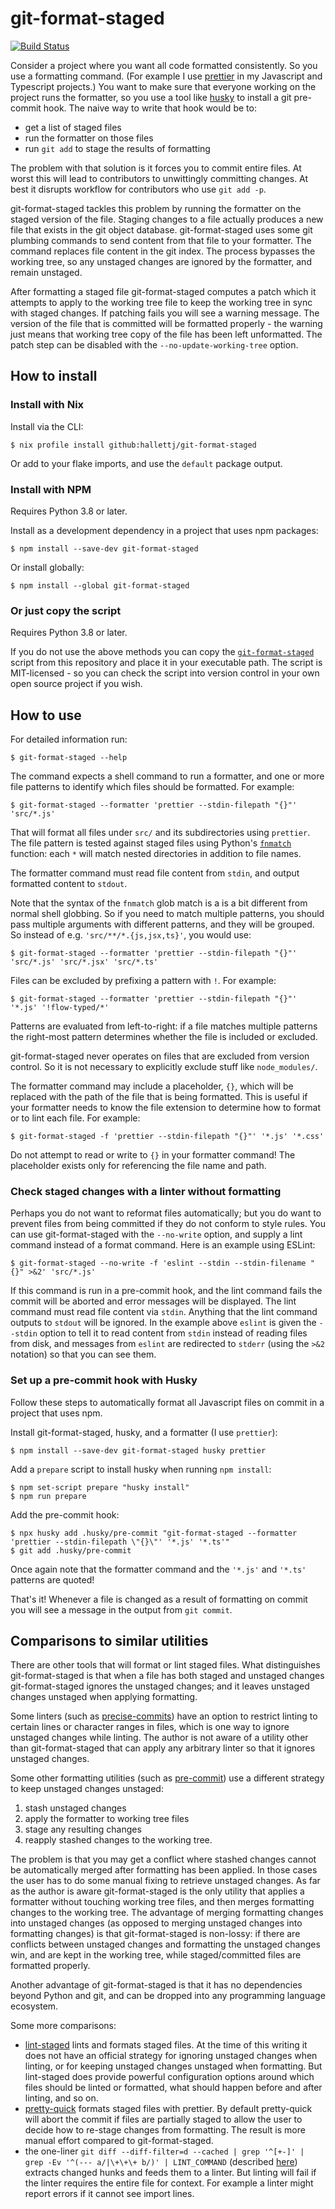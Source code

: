 # git-format-staged

[![Build Status](https://travis-ci.org/hallettj/git-format-staged.svg?branch=master)](https://travis-ci.org/hallettj/git-format-staged)

Consider a project where you want all code formatted consistently. So you use
a formatting command. (For example I use [prettier][] in my Javascript and
Typescript projects.) You want to make sure that everyone working on the project
runs the formatter, so you use a tool like [husky][] to install a git pre-commit
hook. The naive way to write that hook would be to:

- get a list of staged files
- run the formatter on those files
- run `git add` to stage the results of formatting

The problem with that solution is it forces you to commit entire files. At
worst this will lead to contributors to unwittingly committing changes. At
best it disrupts workflow for contributors who use `git add -p`.

git-format-staged tackles this problem by running the formatter on the staged
version of the file. Staging changes to a file actually produces a new file
that exists in the git object database. git-format-staged uses some git
plumbing commands to send content from that file to your formatter. The command
replaces file content in the git index. The process bypasses the working tree,
so any unstaged changes are ignored by the formatter, and remain unstaged.

After formatting a staged file git-format-staged computes a patch which it
attempts to apply to the working tree file to keep the working tree in sync
with staged changes. If patching fails you will see a warning message. The
version of the file that is committed will be formatted properly - the warning
just means that working tree copy of the file has been left unformatted. The
patch step can be disabled with the `--no-update-working-tree` option.

[prettier]: https://prettier.io/
[husky]: https://www.npmjs.com/package/husky

## How to install

### Install with Nix

Install via the CLI:

    $ nix profile install github:hallettj/git-format-staged

Or add to your flake imports, and use the `default` package output.

### Install with NPM

Requires Python 3.8 or later.

Install as a development dependency in a project that uses npm packages:

    $ npm install --save-dev git-format-staged

Or install globally:

    $ npm install --global git-format-staged

### Or just copy the script

Requires Python 3.8 or later.

If you do not use the above methods you can copy the
[`git-format-staged`](./git-format-staged) script from this repository and
place it in your executable path. The script is MIT-licensed - so you can check
the script into version control in your own open source project if you wish.

## How to use

For detailed information run:

    $ git-format-staged --help

The command expects a shell command to run a formatter, and one or more file
patterns to identify which files should be formatted. For example:

    $ git-format-staged --formatter 'prettier --stdin-filepath "{}"' 'src/*.js'

That will format all files under `src/` and its subdirectories using
`prettier`. The file pattern is tested against staged files using Python's
[`fnmatch`][] function: each `*` will match nested directories in addition to
file names.

[`fnmatch`]: https://docs.python.org/3/library/fnmatch.html#fnmatch.fnmatch

The formatter command must read file content from `stdin`, and output formatted
content to `stdout`.

Note that the syntax of the `fnmatch` glob match is a is a bit different from
normal shell globbing. So if you need to match multiple patterns, you should
pass multiple arguments with different patterns, and they will be grouped.
So instead of e.g. `'src/**/*.{js,jsx,ts}'`, you would use:

    $ git-format-staged --formatter 'prettier --stdin-filepath "{}"' 'src/*.js' 'src/*.jsx' 'src/*.ts'

Files can be excluded by prefixing a pattern with `!`. For example:

    $ git-format-staged --formatter 'prettier --stdin-filepath "{}"' '*.js' '!flow-typed/*'

Patterns are evaluated from left-to-right: if a file matches multiple patterns
the right-most pattern determines whether the file is included or excluded.

git-format-staged never operates on files that are excluded from version
control. So it is not necessary to explicitly exclude stuff like
`node_modules/`.

The formatter command may include a placeholder, `{}`, which will be replaced
with the path of the file that is being formatted. This is useful if your
formatter needs to know the file extension to determine how to format or to
lint each file. For example:

    $ git-format-staged -f 'prettier --stdin-filepath "{}"' '*.js' '*.css'

Do not attempt to read or write to `{}` in your formatter command! The
placeholder exists only for referencing the file name and path.

### Check staged changes with a linter without formatting

Perhaps you do not want to reformat files automatically; but you do want to
prevent files from being committed if they do not conform to style rules. You
can use git-format-staged with the `--no-write` option, and supply a lint
command instead of a format command. Here is an example using ESLint:

    $ git-format-staged --no-write -f 'eslint --stdin --stdin-filename "{}" >&2' 'src/*.js'

If this command is run in a pre-commit hook, and the lint command fails the
commit will be aborted and error messages will be displayed. The lint command
must read file content via `stdin`. Anything that the lint command outputs to
`stdout` will be ignored. In the example above `eslint` is given the `--stdin`
option to tell it to read content from `stdin` instead of reading files from
disk, and messages from `eslint` are redirected to `stderr` (using the `>&2`
notation) so that you can see them.

### Set up a pre-commit hook with Husky

Follow these steps to automatically format all Javascript files on commit in
a project that uses npm.

Install git-format-staged, husky, and a formatter (I use `prettier`):

    $ npm install --save-dev git-format-staged husky prettier

Add a `prepare` script to install husky when running `npm install`:

    $ npm set-script prepare "husky install"
    $ npm run prepare

Add the pre-commit hook:

    $ npx husky add .husky/pre-commit "git-format-staged --formatter 'prettier --stdin-filepath \"{}\"' '*.js' '*.ts'"
    $ git add .husky/pre-commit

Once again note that the formatter command and the `'*.js'` and `'*.ts'`
patterns are quoted!

That's it! Whenever a file is changed as a result of formatting on commit you
will see a message in the output from `git commit`.

## Comparisons to similar utilities

There are other tools that will format or lint staged files. What distinguishes
git-format-staged is that when a file has both staged and unstaged changes
git-format-staged ignores the unstaged changes; and it leaves unstaged changes
unstaged when applying formatting.

Some linters (such as [precise-commits][]) have an option to restrict linting
to certain lines or character ranges in files, which is one way to ignore
unstaged changes while linting. The author is not aware of a utility other than
git-format-staged that can apply any arbitrary linter so that it ignores
unstaged changes.

Some other formatting utilities (such as [pre-commit][])
use a different strategy to keep unstaged changes unstaged:

1. stash unstaged changes
2. apply the formatter to working tree files
3. stage any resulting changes
4. reapply stashed changes to the working tree.

The problem is that you may get a conflict where stashed changes cannot be
automatically merged after formatting has been applied. In those cases the user
has to do some manual fixing to retrieve unstaged changes. As far as the author
is aware git-format-staged is the only utility that applies a formatter without
touching working tree files, and then merges formatting changes to the working
tree. The advantage of merging formatting changes into unstaged changes (as
opposed to merging unstaged changes into formatting changes) is that
git-format-staged is non-lossy: if there are conflicts between unstaged changes
and formatting the unstaged changes win, and are kept in the working tree,
while staged/committed files are formatted properly.

Another advantage of git-format-staged is that it has no dependencies beyond
Python and git, and can be dropped into any programming language ecosystem.

Some more comparisons:

- [lint-staged][] lints and formats staged files. At the time of this writing
  it does not have an official strategy for ignoring unstaged changes when
  linting, or for keeping unstaged changes unstaged when formatting. But
  lint-staged does provide powerful configuration options around which files
  should be linted or formatted, what should happen before and after linting,
  and so on.
- [pretty-quick][] formats staged files with prettier. By default pretty-quick
  will abort the commit if files are partially staged to allow the user to
  decide how to re-stage changes from formatting. The result is more manual
  effort compared to git-format-staged.
- the one-liner
  `git diff --diff-filter=d --cached | grep '^[+-]' | grep -Ev '^(--- a/|\+\+\+ b/)' | LINT_COMMAND`
  (described [here][lint changed hunks]) extracts changed hunks and feeds them
  to a linter. But linting will fail if the linter requires the entire file for
  context. For example a linter might report errors if it cannot see import
  lines.

[precise-commits]: https://github.com/nrwl/precise-commits
[pre-commit]: https://pre-commit.com/#pre-commit-during-commits
[pretty-quick]: https://www.npmjs.com/package/pretty-quick
[lint-staged]: https://github.com/okonet/lint-staged
[lint changed hunks]: https://github.com/okonet/lint-staged/issues/62#issuecomment-383217916
